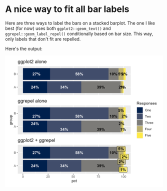 
# A nice way to fit all bar labels

Here are three ways to label the bars on a stacked barplot. The one I like best (for now) uses both `ggplot2::geom_text()` and `ggrepel::geom_label_repel()` conditionally based on bar size. This way, only labels that don't fit are repelled.

Here's the output:

![](plots.png)

